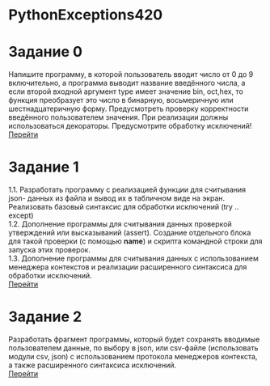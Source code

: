 # PythonExceptions420

# Задание 0
Напишите программу, в которой пользователь вводит число от 0 до 9 включительно, а программа выводит название введённого числа, а если второй входной аргумент type имеет значение bin, oct,hex, то функция преобразует это число в бинарную, восьмеричную или шестнадцатеричную форму. Предусмотреть проверку корректности введённого пользователем значения. При реализации должны использоваться декораторы. 
Предусмотрите обработку исключений!
[Перейти](https://github.com/herzenuni/sem5-firsttask-04092018-AnotherStudent)

# Задание 1
1.1. Разработать программу с реализацией функции для считывания json- данных из файла и вывод их в табличном виде на экран. Реализовать базовый синтаксис для обработки исключений (try .. except)  
1.2. Дополнение программы для считывания данных проверкой утверждений или высказываний (assert). Создание отдельного блока для такой проверки (с помощью __name__) и скрипта командной строки для запуска этих проверок.  
1.3. Дополнение программы для считывания данных с использованием менеджера контекстов и реализации расширенного синтаксиса для обработки исключений.   
[Перейти](https://github.com/AnotherStudent/PythonExceptions420/tree/master/lab1)


# Задание 2
Разработать фрагмент программы, который будет сохранять вводимые пользователем данные, по выбору в json, или csv-файле (использовать модули csv, json) с использованием протокола менеджеров контекста, а также расширенного синтаксиса исключений.   
[Перейти](https://github.com/AnotherStudent/PythonExceptions420/tree/master/lab2)
